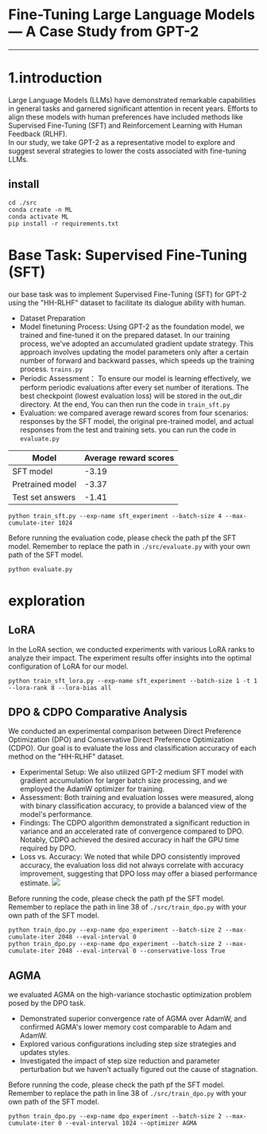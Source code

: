Fine-Tuning Large Language Models — A Case Study from GPT-2<a name="TOP"></a>
===================

- - - - 
# 1.introduction #
Large Language Models (LLMs) have demonstrated remarkable capabilities in general tasks and garnered significant attention in recent years.  Efforts to align these models with human preferences have included methods like Supervised Fine-Tuning (SFT) and Reinforcement Learning with Human Feedback (RLHF).  
In our study, we take GPT-2 as a representative model to explore and suggest several strategies to lower the costs associated with fine-tuning LLMs.

## install ##
```shell
cd ./src
conda create -n ML
conda activate ML
pip install -r requirements.txt
```

#  Base Task: Supervised Fine-Tuning (SFT) #
our base task was to implement Supervised Fine-Tuning (SFT) for GPT-2 using the "HH-RLHF" dataset to facilitate its dialogue ability with human.
- Dataset Preparation
- Model finetuning Process: Using GPT-2 as the foundation model, we trained and fine-tuned it on the prepared dataset. In our training process, we've adopted an accumulated gradient update strategy. This approach involves updating the model parameters only after a certain number of forward and backward passes, which speeds up the training process.  `trains.py`
- Periodic Assessment：
To ensure our model is learning effectively, we perform periodic evaluations after every set number of iterations. The best checkpoint (lowest evaluation loss) will be stored in the out_dir directory.
At the end, You can then run the code in `train_sft.py`
- Evaluation: we compared average reward scores from four scenarios: responses by the SFT model, the original pre-trained model, and actual responses from the test and training sets. you can run the code in `evaluate.py`

Model       | Average reward scores
------------- | -------------
SFT model     | -3.19
Pretrained model  | -3.37
Test set answers  | -1.41

```shell
python train_sft.py --exp-name sft_experiment --batch-size 4 --max-cumulate-iter 1024
```
Before running the evaluation code, please check the path pf the SFT model. Remember to replace the path in  `./src/evaluate.py` with your own path of the SFT model.
```shell
python evaluate.py
```



# exploration #
## LoRA ##
In the LoRA section, we conducted experiments with various LoRA ranks to analyze their impact. The experiment results offer insights into the optimal configuration of LoRA for our model.

```shell
python train_sft_lora.py --exp-name sft_experiment --batch-size 1 -t 1 --lora-rank 8 --lora-bias all
```

## DPO & CDPO Comparative Analysis ##
We conducted an experimental comparison between Direct Preference Optimization (DPO) and Conservative Direct Preference Optimization (CDPO). Our goal is to evaluate the loss and classification accuracy of each method on the "HH-RLHF" dataset.
- Experimental Setup: We also utilized GPT-2 medium SFT model with gradient accumulation for larger batch size processing, and we employed the AdamW optimizer for training.
- Assessment: Both training and evaluation losses were measured, along with binary classification accuracy, to provide a balanced view of the model's performance.
- Findings: The CDPO algorithm demonstrated a significant reduction in variance and an accelerated rate of convergence compared to DPO. Notably, CDPO achieved the desired accuracy in half the GPU time required by DPO.
- Loss vs. Accuracy: We noted that while DPO consistently improved accuracy, the evaluation loss did not always correlate with accuracy improvement, suggesting that DPO loss may offer a biased performance estimate.
  ![](pic/DPO&CDPO.png)

Before running the code, please check the path pf the SFT model. Remember to replace the path in line 38 of `./src/train_dpo.py` with your own path of the SFT model.
```shell
python train_dpo.py --exp-name dpo_experiment --batch-size 2 --max-cumulate-iter 2048 --eval-interval 0
python train_dpo.py --exp-name dpo_experiment --batch-size 2 --max-cumulate-iter 2048 --eval-interval 0 --conservative-loss True
```

## AGMA ##
we evaluated AGMA on the high-variance stochastic optimization problem posed by the DPO task.
- Demonstrated superior convergence rate of AGMA over AdamW, and confirmed AGMA's lower memory cost comparable to Adam and AdamW.
- Explored various configurations including step size strategies and updates styles.
- Investigated the impact of step size reduction and parameter perturbation but we haven't actually figured out the cause of stagnation.

Before running the code, please check the path pf the SFT model. Remember to replace the path in line 38 of `./src/train_dpo.py` with your own path of the SFT model.
```shell
python train_dpo.py --exp-name dpo_experiment --batch-size 2 --max-cumulate-iter 0 --eval-interval 1024 --optimizer AGMA
```







